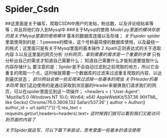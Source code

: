 # Spider_Csdn
##这里面是关于编写，爬取CSDN中用户的发帖，粉丝数，以及评论结帖率等等；并且将他们存入到Mysql中
###关于Mysql的使用
*Model.py里面的模块存放的是关于Mysql里面的使用模块*
基本的数据库连接以及存储；
*关于spider*
spider里面使用到的是：1.peewee的模块，这个号称最简便的数据库使用，以及最统一的格式；这里面只是有关于Mysql里面的基本操作
2.Xpath正则表达式的关于选取内容
3.以及这里面的网页分析
*分析网页，拿到需要的需求是一个重要的步骤*
只有分析出自己的需求才知道自己需要什么；
知道自己需要什么才能知道要提取什么内容存储什么
要注意的是：Spider是不会自动过滤到之前爬取的地方，所以它会重复的爬取一个点，这时候就需要一个数据库的过滤来过滤重复爬取的内容，以达到最优状态；
*部分网站会做一些反爬来过滤掉一些基本的爬虫*
_关于Header的基本防爬_
我们这边使用的是通过获取到浏览器的Header来替换我们请求我们的网页，可以在spider里面见到这一项操作；
<headers = {
        'User-Agent': 'Mozilla/5.0 (Windows NT 10.0; Win64; x64) AppleWebKit/537.36 (KHTML, like Gecko) Chrome/76.0.3809.132 Safari/537.36'
    }
    author = Author()
    author_id = url.split("/")[-1]
    res_text = requests.get(url,headers=headers).text>
  _这时候我们就可以看到我们又能访问到页面的内容了_
  
 *关于Spider就这写，可以下载下来尝试，思考里面一些基本的语法使用*
